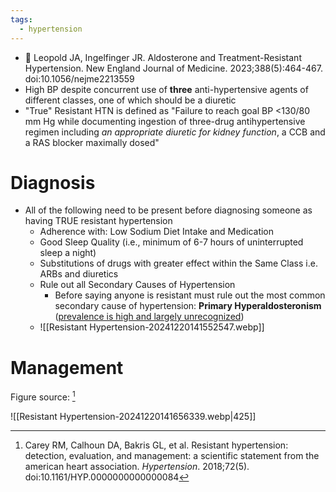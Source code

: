 ```yaml
---
tags:
  - hypertension
---
```

- 📄 Leopold JA, Ingelfinger JR. Aldosterone and Treatment-Resistant Hypertension. New England Journal of Medicine. 2023;388(5):464-467. doi:10.1056/nejme2213559
- High BP despite concurrent use of **three** anti-hypertensive agents of different classes, one of which should be a diuretic
- "True" Resistant HTN is defined as "Failure to reach goal BP <130/80 mm Hg while documenting ingestion of three-drug antihypertensive regimen including *an appropriate diuretic for kidney function*, a CCB and a RAS blocker maximally dosed"

# Diagnosis

- All of the following need to be present before diagnosing someone as having TRUE resistant hypertension
	- Adherence with: Low Sodium Diet Intake and Medication
	- Good Sleep Quality (i.e., minimum of 6-7 hours of uninterrupted sleep a night)
	- Substitutions of drugs with greater effect within the Same Class i.e. ARBs and diuretics
	- Rule out all Secondary Causes of Hypertension
		- Before saying anyone is resistant must rule out the most common secondary cause of hypertension: **Primary Hyperaldosteronism** ([prevalence is high and largely unrecognized](https://pubmed.ncbi.nlm.nih.gov/32449886/))
	- ![[Resistant Hypertension-20241220141552547.webp]]

# Management

Figure source: [^carey]

![[Resistant Hypertension-20241220141656339.webp|425]]

[^carey]: Carey RM, Calhoun DA, Bakris GL, et al. Resistant hypertension: detection, evaluation, and management: a scientific statement from the american heart association. _Hypertension_. 2018;72(5). doi:10.1161/HYP.0000000000000084